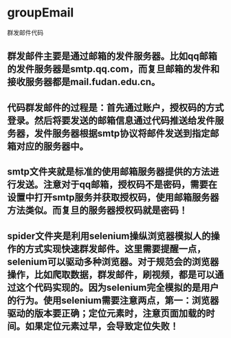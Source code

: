 # groupEmail
群发邮件代码

## 群发邮件主要是通过邮箱的发件服务器。比如qq邮箱的发件服务器是smtp.qq.com，而复旦邮箱的发件和接收服务器都是mail.fudan.edu.cn。


## 代码群发邮件的过程是：首先通过账户，授权码的方式登录。然后将要发送的邮箱信息通过代码推送给发件服务器，发件服务器根据smtp协议将邮件发送到指定邮箱对应的服务器中。

## smtp文件夹就是标准的使用邮箱服务器提供的方法进行发送。注意对于qq邮箱，授权码不是密码，需要在设置中打开smtp服务并获取授权码，使用邮箱服务器方法类似。而复旦的服务器授权码就是密码！

## spider文件夹是利用selenium操纵浏览器模拟人的操作的方式实现快速群发邮件。这里需要提醒一点，selenium可以驱动多种浏览器。对于规范会的浏览器操作，比如爬取数据，群发邮件，刷视频，都是可以通过这个代码实现的。因为selenium完全模拟的是用户的行为。使用selenium需要注意两点，第一：浏览器驱动的版本要正确；定位元素时，注意页面加载的时间。如果定位元素过早，会导致定位失败！
